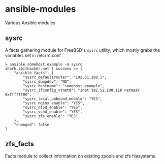 # ansible-modules
Various Ansible modules

## sysrc

A facts gathering module for FreeBSD's `sysrc` utility, which mostly grabs the variables set in /etc/rc.conf

```
> ansible somehost.example -m sysrc
shark.2bithacker.net | success >> {
    "ansible_facts": {
        "sysrc_defaultrouter": "192.51.100.1",
        "sysrc_dumpdev": "NO",
        "sysrc_hostname": "somehost.example",
        "sysrc_ifconfig_vtnet0": "inet 192.51.100.110 netmask 0xffffff00",
        "sysrc_local_unbound_enable": "YES",
        "sysrc_nginx_enable": "YES",
        "sysrc_ntpd_enable": "YES",
        "sysrc_sshd_enable": "YES",
        "sysrc_zfs_enable": "YES"
    },
    "changed": false
}
```

## zfs_facts

Facts module to collect information on existing zpools and zfs filesystems.
